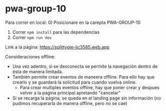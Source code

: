 # pwa-group-10

Para correr en local:
0) Posicionare en la carepta PWA-GROUP-10
1) Correr `npm install` para las dependencias
2) Correr `npm run dev`

Link a la página:
https://splittypie-iic3585.web.app


Consideraciones offline:

- Una vez adentro, si se desconecta se permite la navegación dentro de esta de manera limitada.
- También permite crear eventos de maneera offline. Para ello hay que crearlo y se guardará la solicitud para cuando vuelva online.
    - Para crear multiples eventos offline, hay que poner crear y despues volver a la página principal apretando "cancelar"
- Si se recarga la página, se queda en el landing page sin información (no pudimos recuperarla de manera offline, pero no se cae)